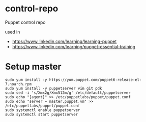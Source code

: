 # control-repo
Puppet control repo

used in 
* https://www.linkedin.com/learning/learning-puppet
* https://www.linkedin.com/learning/puppet-essential-training

# Setup master

```
sudo yum install -y https://yum.puppet.com/puppet6-release-el-7.noarch.rpm
sudo yum install -y puppetserver vim git pdk
sudo sed -i 's/Xmx2g/Xmx512m/g' /etc/default/puppetserver
sudo echo "[agent]" >> /etc/puppetlabs/puppet/puppet.conf 
sudo echo "server = master.puppet.vm" >> /etc/puppetlabs/puppet/puppet.conf 
sudo systemctl enable puppetserver
sudo systemctl start puppetserver
```
